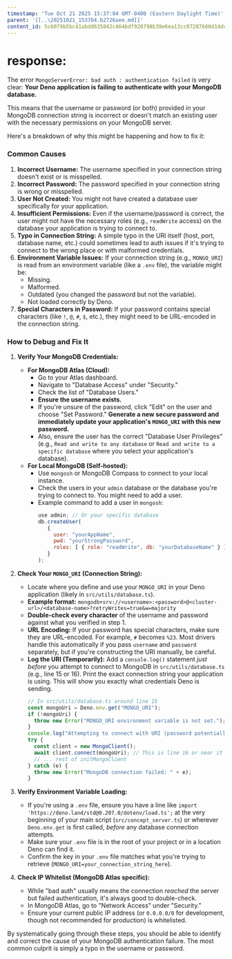 ```yaml
---
timestamp: 'Tue Oct 21 2025 15:37:04 GMT-0400 (Eastern Daylight Time)'
parent: '[[..\20251021_153704.b2726aee.md]]'
content_id: 5c6079b5bc41abdd635842c464bdf920798b39e6ea13cc07287660d14dcff2c4
---
```


# response:

The error `MongoServerError: bad auth : authentication failed` is very clear: **Your Deno application is failing to authenticate with your MongoDB database.**

This means that the username or password (or both) provided in your MongoDB connection string is incorrect or doesn't match an existing user with the necessary permissions on your MongoDB server.

Here's a breakdown of why this might be happening and how to fix it:

### Common Causes

1. **Incorrect Username:** The username specified in your connection string doesn't exist or is misspelled.
2. **Incorrect Password:** The password specified in your connection string is wrong or misspelled.
3. **User Not Created:** You might not have created a database user specifically for your application.
4. **Insufficient Permissions:** Even if the username/password is correct, the user might not have the necessary roles (e.g., `readWrite` access) on the database your application is trying to connect to.
5. **Typo in Connection String:** A simple typo in the URI itself (host, port, database name, etc.) could sometimes lead to auth issues if it's trying to connect to the wrong place or with malformed credentials.
6. **Environment Variable Issues:** If your connection string (e.g., `MONGO_URI`) is read from an environment variable (like a `.env` file), the variable might be:
   * Missing.
   * Malformed.
   * Outdated (you changed the password but not the variable).
   * Not loaded correctly by Deno.
7. **Special Characters in Password:** If your password contains special characters (like `!`, `@`, `#`, `$`, etc.), they might need to be URL-encoded in the connection string.

### How to Debug and Fix It

1. **Verify Your MongoDB Credentials:**
   * **For MongoDB Atlas (Cloud):**
     * Go to your Atlas dashboard.
     * Navigate to "Database Access" under "Security."
     * Check the list of "Database Users."
     * **Ensure the username exists.**
     * If you're unsure of the password, click "Edit" on the user and choose "Set Password." **Generate a new secure password and immediately update your application's `MONGO_URI` with this new password.**
     * Also, ensure the user has the correct "Database User Privileges" (e.g., `Read and write to any database` or `Read and write to a specific database` where you select your application's database).
   * **For Local MongoDB (Self-hosted):**
     * Use `mongosh` or MongoDB Compass to connect to your local instance.
     * Check the users in your `admin` database or the database you're trying to connect to. You might need to add a user.
     * Example command to add a user in `mongosh`:
       ```javascript
       use admin; // Or your specific database
       db.createUser(
          {
            user: "yourAppName",
            pwd: "yourStrongPassword",
            roles: [ { role: "readWrite", db: "yourDatabaseName" } ]
          }
       );
       ```

2. **Check Your `MONGO_URI` (Connection String):**
   * Locate where you define and use your `MONGO_URI` in your Deno application (likely in `src/utils/database.ts`).
   * **Example format:** `mongodb+srv://<username>:<password>@<cluster-url>/<database-name>?retryWrites=true&w=majority`
   * **Double-check every character** of the username and password against what you verified in step 1.
   * **URL Encoding:** If your password has special characters, make sure they are URL-encoded. For example, `#` becomes `%23`. Most drivers handle this automatically if you pass `username` and `password` separately, but if you're constructing the URI manually, be careful.
   * **Log the URI (Temporarily):** Add a `console.log()` statement *just before* you attempt to connect to MongoDB in `src/utils/database.ts` (e.g., line 15 or 16). Print the exact connection string your application is using. This will show you exactly what credentials Deno is sending.
     ```typescript
     // In src/utils/database.ts around line 15
     const mongoUri = Deno.env.get("MONGO_URI");
     if (!mongoUri) {
       throw new Error("MONGO_URI environment variable is not set.");
     }
     console.log("Attempting to connect with URI (password potentially masked for security):", mongoUri.replace(/:([^:]*)@/, ":****@")); // Mask password for log
     try {
       const client = new MongoClient();
       await client.connect(mongoUri); // This is line 16 or near it
       // ... rest of initMongoClient
     } catch (e) {
       throw new Error("MongoDB connection failed: " + e);
     }
     ```

3. **Verify Environment Variable Loading:**
   * If you're using a `.env` file, ensure you have a line like `import 'https://deno.land/std@0.207.0/dotenv/load.ts';` at the very beginning of your main script (`src/concept_server.ts`) or wherever `Deno.env.get` is first called, *before* any database connection attempts.
   * Make sure your `.env` file is in the root of your project or in a location Deno can find it.
   * Confirm the key in your `.env` file matches what you're trying to retrieve (`MONGO_URI=your_connection_string_here`).

4. **Check IP Whitelist (MongoDB Atlas specific):**
   * While "bad auth" usually means the connection *reached* the server but failed authentication, it's always good to double-check.
   * In MongoDB Atlas, go to "Network Access" under "Security."
   * Ensure your current public IP address (or `0.0.0.0/0` for development, though not recommended for production) is whitelisted.

By systematically going through these steps, you should be able to identify and correct the cause of your MongoDB authentication failure. The most common culprit is simply a typo in the username or password.
